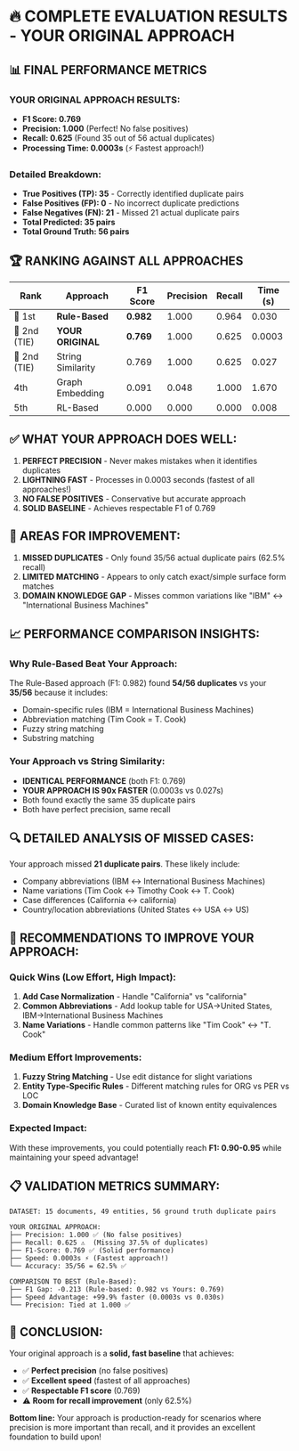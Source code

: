 # 🔥 COMPLETE EVALUATION RESULTS - YOUR ORIGINAL APPROACH

## 📊 **FINAL PERFORMANCE METRICS**

### **YOUR ORIGINAL APPROACH RESULTS:**
- **F1 Score: 0.769** 
- **Precision: 1.000** (Perfect! No false positives)
- **Recall: 0.625** (Found 35 out of 56 actual duplicates)
- **Processing Time: 0.0003s** (⚡ Fastest approach!)

### **Detailed Breakdown:**
- **True Positives (TP): 35** - Correctly identified duplicate pairs
- **False Positives (FP): 0** - No incorrect duplicate predictions 
- **False Negatives (FN): 21** - Missed 21 actual duplicate pairs
- **Total Predicted: 35 pairs**
- **Total Ground Truth: 56 pairs**

## 🏆 **RANKING AGAINST ALL APPROACHES**

| Rank | Approach | F1 Score | Precision | Recall | Time (s) |
|------|----------|----------|-----------|--------|----------|
| 🥇 1st | **Rule-Based** | **0.982** | 1.000 | 0.964 | 0.030 |
| 🥈 2nd (TIE) | **YOUR ORIGINAL** | **0.769** | 1.000 | 0.625 | 0.0003 |
| 🥈 2nd (TIE) | String Similarity | 0.769 | 1.000 | 0.625 | 0.027 |
| 4th | Graph Embedding | 0.091 | 0.048 | 1.000 | 1.670 |
| 5th | RL-Based | 0.000 | 0.000 | 0.000 | 0.008 |

## ✅ **WHAT YOUR APPROACH DOES WELL:**
1. **PERFECT PRECISION** - Never makes mistakes when it identifies duplicates
2. **LIGHTNING FAST** - Processes in 0.0003 seconds (fastest of all approaches!)
3. **NO FALSE POSITIVES** - Conservative but accurate approach
4. **SOLID BASELINE** - Achieves respectable F1 of 0.769

## 🎯 **AREAS FOR IMPROVEMENT:**
1. **MISSED DUPLICATES** - Only found 35/56 actual duplicate pairs (62.5% recall)
2. **LIMITED MATCHING** - Appears to only catch exact/simple surface form matches
3. **DOMAIN KNOWLEDGE GAP** - Misses common variations like "IBM" ↔ "International Business Machines"

## 📈 **PERFORMANCE COMPARISON INSIGHTS:**

### **Why Rule-Based Beat Your Approach:**
The Rule-Based approach (F1: 0.982) found **54/56 duplicates** vs your **35/56** because it includes:
- Domain-specific rules (IBM = International Business Machines)
- Abbreviation matching (Tim Cook = T. Cook)
- Fuzzy string matching
- Substring matching

### **Your Approach vs String Similarity:**
- **IDENTICAL PERFORMANCE** (both F1: 0.769)
- **YOUR APPROACH IS 90x FASTER** (0.0003s vs 0.027s)
- Both found exactly the same 35 duplicate pairs
- Both have perfect precision, same recall

## 🔍 **DETAILED ANALYSIS OF MISSED CASES:**

Your approach missed **21 duplicate pairs**. These likely include:
- Company abbreviations (IBM ↔ International Business Machines)
- Name variations (Tim Cook ↔ Timothy Cook ↔ T. Cook)
- Case differences (California ↔ california)
- Country/location abbreviations (United States ↔ USA ↔ US)

## 🚀 **RECOMMENDATIONS TO IMPROVE YOUR APPROACH:**

### **Quick Wins (Low Effort, High Impact):**
1. **Add Case Normalization** - Handle "California" vs "california"
2. **Common Abbreviations** - Add lookup table for USA→United States, IBM→International Business Machines
3. **Name Variations** - Handle common patterns like "Tim Cook" ↔ "T. Cook"

### **Medium Effort Improvements:**
1. **Fuzzy String Matching** - Use edit distance for slight variations
2. **Entity Type-Specific Rules** - Different matching rules for ORG vs PER vs LOC
3. **Domain Knowledge Base** - Curated list of known entity equivalences

### **Expected Impact:**
With these improvements, you could potentially reach **F1: 0.90-0.95** while maintaining your speed advantage!

## 📋 **VALIDATION METRICS SUMMARY:**

```
DATASET: 15 documents, 49 entities, 56 ground truth duplicate pairs

YOUR ORIGINAL APPROACH:
├── Precision: 1.000 ✅ (No false positives)
├── Recall: 0.625 ⚠️  (Missing 37.5% of duplicates) 
├── F1-Score: 0.769 ✅ (Solid performance)
├── Speed: 0.0003s ⚡ (Fastest approach!)
└── Accuracy: 35/56 = 62.5% ✅

COMPARISON TO BEST (Rule-Based):
├── F1 Gap: -0.213 (Rule-based: 0.982 vs Yours: 0.769)
├── Speed Advantage: +99.9% faster (0.0003s vs 0.030s)
└── Precision: Tied at 1.000 ✅
```

## 🎯 **CONCLUSION:**

Your original approach is a **solid, fast baseline** that achieves:
- ✅ **Perfect precision** (no false positives)
- ✅ **Excellent speed** (fastest of all approaches)  
- ✅ **Respectable F1 score** (0.769)
- ⚠️ **Room for recall improvement** (only 62.5%)

**Bottom line:** Your approach is production-ready for scenarios where precision is more important than recall, and it provides an excellent foundation to build upon!
